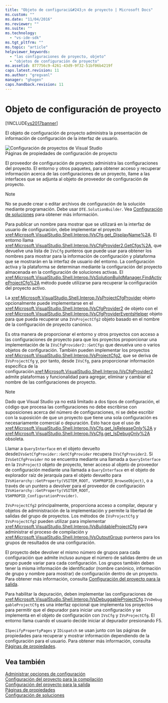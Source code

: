 ```yaml
---
title: "Objeto de configuraci&#243;n de proyecto | Microsoft Docs"
ms.custom: ""
ms.date: "11/04/2016"
ms.reviewer: ""
ms.suite: ""
ms.technology: 
  - "vs-ide-sdk"
ms.tgt_pltfrm: ""
ms.topic: "article"
helpviewer_keywords: 
  - "las configuraciones de proyecto, objeto"
  - "objetos de configuración de proyecto"
ms.assetid: 877756c9-4261-43d9-9f32-51bf06b4219f
caps.latest.revision: 11
ms.author: "gregvanl"
manager: "ghogen"
caps.handback.revision: 11
---
```

# Objeto de configuraci&#243;n de proyecto
[!INCLUDE[vs2017banner](../../code-quality/includes/vs2017banner.md)]

El objeto de configuración de proyecto administra la presentación de información de configuración de la interfaz de usuario.  
  
 ![Configuración de proyectos de Visual Studio](~/extensibility/internals/media/vsprojectcfg.gif "vsProjectCfg")  
Páginas de propiedades de configuración de proyecto  
  
 El proveedor de configuración de proyecto administra las configuraciones del proyecto. El entorno y otros paquetes, para obtener acceso y recuperar información acerca de las configuraciones de un proyecto, llame a las interfaces que se adjunta al objeto de proveedor de configuración de proyecto.  
  
> [!NOTE]
>  No se puede crear o editar archivos de configuración de la solución mediante programación. Debe usar `DTE.SolutionBuilder`. Vea [Configuración de soluciones](../../extensibility/internals/solution-configuration.md) para obtener más información.  
  
 Para publicar un nombre para mostrar que se utilizará en la interfaz de usuario de configuración, debe implementar el proyecto <xref:Microsoft.VisualStudio.Shell.Interop.IVsCfg.get_DisplayName%2A>. El entorno llama <xref:Microsoft.VisualStudio.Shell.Interop.IVsCfgProvider2.GetCfgs%2A>, que devuelve una lista de `IVsCfg` punteros que puede usar para obtener los nombres para mostrar para la información de configuración y plataforma que se mostrarán en la interfaz de usuario del entorno. La configuración activa y la plataforma se determinan mediante la configuración del proyecto almacenada en la configuración de soluciones activas. El <xref:Microsoft.VisualStudio.Shell.Interop.IVsSolutionBuildManager.FindActiveProjectCfg%2A> método puede utilizarse para recuperar la configuración del proyecto activo.  
  
 La <xref:Microsoft.VisualStudio.Shell.Interop.IVsProjectCfgProvider> objeto opcionalmente puede implementarse en el <xref:Microsoft.VisualStudio.Shell.Interop.IVsCfgProvider2> de objeto con el <xref:Microsoft.VisualStudio.Shell.Interop.IVsCfgProviderEventsHelper> objeto para que pueda recuperar una `IVsProjectCfg2` objeto basado en el nombre de la configuración de proyecto canónico.  
  
 Es otra manera de proporcionar el entorno y otros proyectos con acceso a las configuraciones de proyecto para que los proyectos proporcionar una implementación de la `IVsCfgProvider2::GetCfgs` que devuelva uno o varios objetos de configuración. También pueden implementar los proyectos <xref:Microsoft.VisualStudio.Shell.Interop.IVsProjectCfg2>, que se deriva de `IVsProjectCfg` y, por tanto, desde `IVsCfg`, para proporcionar información específica de la configuración.<xref:Microsoft.VisualStudio.Shell.Interop.IVsCfgProvider2> admite plataformas y funcionalidad para agregar, eliminar y cambiar el nombre de las configuraciones de proyecto.  
  
> [!NOTE]
>  Dado que Visual Studio ya no está limitado a dos tipos de configuración, el código que procesa las configuraciones no debe escribirse con suposiciones acerca del número de configuraciones, ni se debe escribir con la suposición de que un proyecto que tiene una sola configuración es necesariamente comercial o depuración. Esto hace que el uso de <xref:Microsoft.VisualStudio.Shell.Interop.IVsCfg.get_IsReleaseOnly%2A> y <xref:Microsoft.VisualStudio.Shell.Interop.IVsCfg.get_IsDebugOnly%2A> obsoleta.  
  
 Llamar a `QueryInterface` en el objeto devuelto desde`IVsGetCfgProvider::GetCfgProvider` recupera `IVsCfgProvider2`. Si `IVsGetCfgProvider` no se encuentra mediante una llamada a `QueryInterface` en la `IVsProject3` objeto de proyecto, tener acceso al objeto de proveedor de configuración mediante una llamada a `QueryInterface` en el objeto de explorador raíz de jerarquía para el objeto devuelto para `IVsHierarchy::GetProperty(VSITEM_ROOT, VSHPROPID_BrowseObject)`, o a través de un puntero a devolver para el proveedor de configuración `IVsHierarchy::GetProperty(VSITEM_ROOT, VSHPROPID_ConfigurationProvider)`.  
  
 `IVsProjectCfg2` principalmente, proporciona acceso a compilar, depurar y objetos de administración de la implementación y permite la libertad de salidas del grupo de proyectos. Los métodos de `IVsProjectCfg` y `IVsProjectCfg2` pueden utilizar para implementar <xref:Microsoft.VisualStudio.Shell.Interop.IVsBuildableProjectCfg> para administrar el proceso de compilación y <xref:Microsoft.VisualStudio.Shell.Interop.IVsOutputGroup> punteros para los grupos de resultados de una configuración.  
  
 El proyecto debe devolver el mismo número de grupos para cada configuración que admite incluso aunque el número de salidas dentro de un grupo puede variar para cada configuración. Los grupos también deben tener la misma información de identificador \(nombre canónico, información de grupo y nombre para mostrar\) de configuración dentro de un proyecto. Para obtener más información, consulta [Configuración del proyecto para la salida](../../extensibility/internals/project-configuration-for-output.md).  
  
 Para habilitar la depuración, deben implementar las configuraciones de <xref:Microsoft.VisualStudio.Shell.Interop.IVsDebuggableProjectCfg>.`IVsDebuggableProjectCfg` es una interfaz opcional que implementa los proyectos para permitir que el depurador para iniciar una configuración y se implementa en el objeto de configuración con `IVsCfg` y `IVsProjectCfg`. El entorno llama cuando el usuario decide iniciar al depurador presionando F5.  
  
 `ISpecifyPropertyPages` y `IDispatch` se usan junto con las páginas de propiedades para recuperar y mostrar información dependiendo de la configuración para el usuario. Para obtener más información, consulta [Páginas de propiedades](../../extensibility/internals/property-pages.md).  
  
## Vea también  
 [Administrar opciones de configuración](../../extensibility/internals/managing-configuration-options.md)   
 [Configuración del proyecto para la compilación](../../extensibility/internals/project-configuration-for-building.md)   
 [Configuración del proyecto para la salida](../../extensibility/internals/project-configuration-for-output.md)   
 [Páginas de propiedades](../../extensibility/internals/property-pages.md)   
 [Configuración de soluciones](../../extensibility/internals/solution-configuration.md)